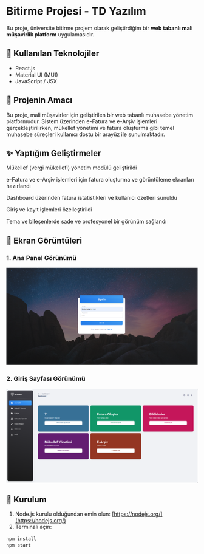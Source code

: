 # Bitirme Projesi - TD Yazılım

Bu proje, üniversite bitirme projem olarak geliştirdiğim bir **web tabanlı mali müşavirlik platform** uygulamasıdır. 

## 🔧 Kullanılan Teknolojiler

- React.js
- Material UI (MUI)
- JavaScript / JSX

## 🧠 Projenin Amacı

Bu proje, mali müşavirler için geliştirilen bir web tabanlı muhasebe yönetim platformudur. Sistem üzerinden e-Fatura ve e-Arşiv işlemleri gerçekleştirilirken, mükellef yönetimi ve fatura oluşturma gibi temel muhasebe süreçleri kullanıcı dostu bir arayüz ile sunulmaktadır.

## ✨ Yaptığım Geliştirmeler

Mükellef (vergi mükellefi) yönetim modülü geliştirildi

e-Fatura ve e-Arşiv işlemleri için fatura oluşturma ve görüntüleme ekranları hazırlandı

Dashboard üzerinden fatura istatistikleri ve kullanıcı özetleri sunuldu

Giriş ve kayıt işlemleri özelleştirildi

Tema ve bileşenlerde sade ve profesyonel bir görünüm sağlandı


## 📸 Ekran Görüntüleri

### 1. Ana Panel Görünümü

![Panel Görseli](public/1.png)

### 2. Giriş Sayfası Görünümü

![Giriş Görseli](public/2.png)

## 🚀 Kurulum

1. Node.js kurulu olduğundan emin olun: [https://nodejs.org/](https://nodejs.org/)
2. Terminali açın:
```bash
npm install
npm start
